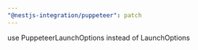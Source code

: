 ```yaml
---
"@nestjs-integration/puppeteer": patch
---
```


use PuppeteerLaunchOptions instead of LaunchOptions
